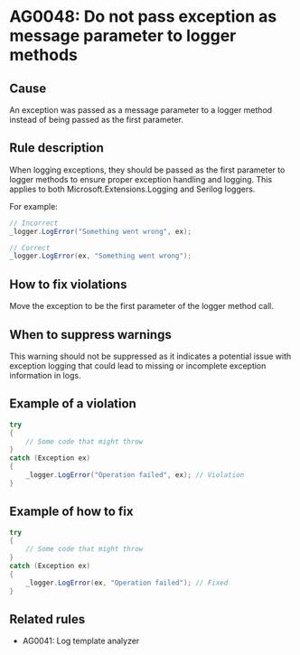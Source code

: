# AG0048: Do not pass exception as message parameter to logger methods

## Cause

An exception was passed as a message parameter to a logger method instead of being passed as the first parameter.

## Rule description

When logging exceptions, they should be passed as the first parameter to logger methods to ensure proper exception handling and logging. This applies to both Microsoft.Extensions.Logging and Serilog loggers.

For example:

```csharp
// Incorrect
_logger.LogError("Something went wrong", ex);

// Correct
_logger.LogError(ex, "Something went wrong");
```

## How to fix violations

Move the exception to be the first parameter of the logger method call.

## When to suppress warnings

This warning should not be suppressed as it indicates a potential issue with exception logging that could lead to missing or incomplete exception information in logs.

## Example of a violation

```csharp
try
{
    // Some code that might throw
}
catch (Exception ex)
{
    _logger.LogError("Operation failed", ex); // Violation
}
```

## Example of how to fix

```csharp
try
{
    // Some code that might throw
}
catch (Exception ex)
{
    _logger.LogError(ex, "Operation failed"); // Fixed
}
```

## Related rules

- AG0041: Log template analyzer 